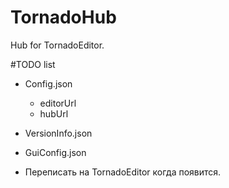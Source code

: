 # TornadoHub
Hub for TornadoEditor.


#TODO list

- Config.json
    - editorUrl
    - hubUrl
- VersionInfo.json
- GuiConfig.json


- Переписать на TornadoEditor когда появится.